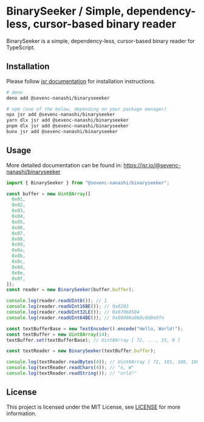 # BinarySeeker / Simple, dependency-less, cursor-based binary reader

BinarySeeker is a simple, dependency-less, cursor-based binary reader for
TypeScript.

## Installation

Please follow [jsr documentation](https://jsr.io/docs/using-packages) for
installation instructions.

```bash
# deno
deno add @sevenc-nanashi/binaryseeeker

# npm (one of the below, depending on your package manager)
npx jsr add @sevenc-nanashi/binaryseeker
yarn dlx jsr add @sevenc-nanashi/binaryseeker
pnpm dlx jsr add @sevenc-nanashi/binaryseeker
bunx jsr add @sevenc-nanashi/binaryseeker
```

## Usage

More detailed documentation can be found in:
<https://jsr.io/@sevenc-nanashi/binaryseeker>

```typescript
import { BinarySeeker } from "@sevenc-nanashi/binaryseeker";

const buffer = new Uint8Array([
  0x01,
  0x02,
  0x03,
  0x04,
  0x05,
  0x06,
  0x07,
  0x08,
  0x09,
  0x0a,
  0x0b,
  0x0c,
  0x0d,
  0x0e,
  0x0f,
]);
const reader = new BinarySeeker(buffer.buffer);

console.log(reader.readUInt8()); // 1
console.log(reader.readUInt16BE()); // 0x0203
console.log(reader.readUInt32LE()); // 0x07060504
console.log(reader.readUInt64BE()); // 0x08090a0b0c0d0e0fn

const textBufferBase = new TextEncoder().encode("Hello, World!");
const textBuffer = new Uint8Array(14);
textBuffer.set(textBufferBase); // Uint8Array [ 72, ..., 33, 0 ]

const textReader = new BinarySeeker(textBuffer.buffer);

console.log(textReader.readBytes(4)); // Uint8Array [ 72, 101, 108, 108 ]
console.log(textReader.readChars(4)); // "o, W"
console.log(textReader.readString()); // "orld!"
```

## License

This project is licensed under the MIT License, see [LICENSE](LICENSE) for more
information.

